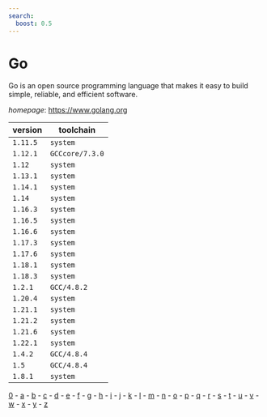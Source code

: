 ```yaml
---
search:
  boost: 0.5
---
```

# Go

Go is an open source programming language that makes it easy to build  simple, reliable, and efficient software.

*homepage*: <https://www.golang.org>

version | toolchain
--------|----------
``1.11.5`` | ``system``
``1.12.1`` | ``GCCcore/7.3.0``
``1.12`` | ``system``
``1.13.1`` | ``system``
``1.14.1`` | ``system``
``1.14`` | ``system``
``1.16.3`` | ``system``
``1.16.5`` | ``system``
``1.16.6`` | ``system``
``1.17.3`` | ``system``
``1.17.6`` | ``system``
``1.18.1`` | ``system``
``1.18.3`` | ``system``
``1.2.1`` | ``GCC/4.8.2``
``1.20.4`` | ``system``
``1.21.1`` | ``system``
``1.21.2`` | ``system``
``1.21.6`` | ``system``
``1.22.1`` | ``system``
``1.4.2`` | ``GCC/4.8.4``
``1.5`` | ``GCC/4.8.4``
``1.8.1`` | ``system``

[0](../0/index.md) - [a](../a/index.md) - [b](../b/index.md) - [c](../c/index.md) - [d](../d/index.md) - [e](../e/index.md) - [f](../f/index.md) - [g](../g/index.md) - [h](../h/index.md) - [i](../i/index.md) - [j](../j/index.md) - [k](../k/index.md) - [l](../l/index.md) - [m](../m/index.md) - [n](../n/index.md) - [o](../o/index.md) - [p](../p/index.md) - [q](../q/index.md) - [r](../r/index.md) - [s](../s/index.md) - [t](../t/index.md) - [u](../u/index.md) - [v](../v/index.md) - [w](../w/index.md) - [x](../x/index.md) - [y](../y/index.md) - [z](../z/index.md)

